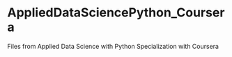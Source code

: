 # AppliedDataSciencePython_Coursera
Files from Applied Data Science with Python Specialization with Coursera
